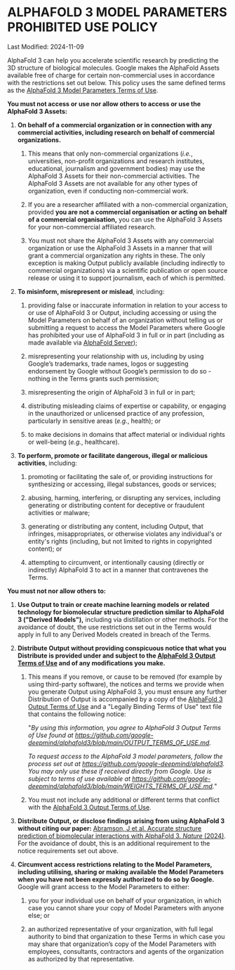 # ALPHAFOLD 3 MODEL PARAMETERS PROHIBITED USE POLICY

Last Modified: 2024-11-09

AlphaFold 3 can help you accelerate scientific research by predicting the 3D
structure of biological molecules. Google makes the AlphaFold Assets available
free of charge for certain non-commercial uses in accordance with the
restrictions set out below. This policy uses the same defined terms as the
[AlphaFold 3 Model Parameters Terms of Use](https://github.com/google-deepmind/alphafold3/blob/main/WEIGHTS_TERMS_OF_USE.md).

**You must not access or use nor allow others to access or use the AlphaFold 3
Assets:**

1.  **On behalf of a commercial organization or in connection with any
    commercial activities, including research on behalf of commercial
    organizations.**

    1.  This means that only non-commercial organizations (*i.e.*, universities,
        non-profit organizations and research institutes, educational,
        journalism and government bodies) may use the AlphaFold 3 Assets for
        their non-commercial activities. The AlphaFold 3 Assets are not
        available for any other types of organization, even if conducting
        non-commercial work.

    2.  If you are a researcher affiliated with a non-commercial organization,
        provided **you are not a commercial organisation or acting on behalf of
        a commercial organisation,** you can use the AlphaFold 3 Assets for your
        non-commercial affiliated research.

    3.  You must not share the AlphaFold 3 Assets with any commercial
        organization or use the AlphaFold 3 Assets in a manner that will grant a
        commercial organization any rights in these. The only exception is
        making Output publicly available (including indirectly to commercial
        organizations) via a scientific publication or open source release or
        using it to support journalism, each of which is permitted.

2.  **To misinform, misrepresent or mislead**, including:

    1.  providing false or inaccurate information in relation to your access to
        or use of AlphaFold 3 or Output, including accessing or using the Model
        Parameters on behalf of an organization without telling us or submitting
        a request to access the Model Parameters where Google has prohibited
        your use of AlphaFold 3 in full or in part (including as made available
        via [AlphaFold Server](https://alphafoldserver.com/about));

    2.  misrepresenting your relationship with us, including by using Google’s
        trademarks, trade names, logos or suggesting endorsement by Google
        without Google’s permission to do so - nothing in the Terms grants such
        permission;

    3.  misrepresenting the origin of AlphaFold 3 in full or in part;

    4.  distributing misleading claims of expertise or capability, or engaging
        in the unauthorized or unlicensed practice of any profession,
        particularly in sensitive areas (*e.g.*, health); or

    5.  to make decisions in domains that affect material or individual rights
        or well-being (*e.g.*, healthcare).

3.  **To perform, promote or facilitate dangerous, illegal or malicious
    activities**, including:

    1.  promoting or facilitating the sale of, or providing instructions for
        synthesizing or accessing, illegal substances, goods or services;

    2.  abusing, harming, interfering, or disrupting any services, including
        generating or distributing content for deceptive or fraudulent
        activities or malware;

    3.  generating or distributing any content, including Output, that
        infringes, misappropriates, or otherwise violates any individual's or
        entity's rights (including, but not limited to rights in copyrighted
        content); or

    4.  attempting to circumvent, or intentionally causing (directly or
        indirectly) AlphaFold 3 to act in a manner that contravenes the Terms.

**You must not nor allow others to:**

1.  **Use Output to train or create machine learning models or related
    technology for biomolecular structure prediction similar to AlphaFold 3
    ("Derived Models"),** including via distillation or other methods. For the
    avoidance of doubt, the use restrictions set out in the Terms would apply in
    full to any Derived Models created in breach of the Terms.

2.  **Distribute Output without providing conspicuous notice that what you
    Distribute is provided under and subject to the
    [AlphaFold 3 Output Terms of Use](https://github.com/google-deepmind/alphafold3/blob/main/OUTPUT_TERMS_OF_USE.md)
    and of any modifications you make.**

    1.  This means if you remove, or cause to be removed (for example by using
        third-party software), the notices and terms we provide when you
        generate Output using AlphaFold 3, you must ensure any further
        Distribution of Output is accompanied by a copy of the
        [AlphaFold 3 Output Terms of Use](https://github.com/google-deepmind/alphafold3/blob/main/OUTPUT_TERMS_OF_USE.md)
        and a "Legally Binding Terms of Use" text file that contains the
        following notice:

        "*By using this information, you agree to AlphaFold 3 Output Terms of
        Use found at
        https://github.com/google-deepmind/alphafold3/blob/main/OUTPUT_TERMS_OF_USE.md.*

        *To request access to the AlphaFold 3 model parameters, follow the
        process set out at https://github.com/google-deepmind/alphafold3. You
        may only use these if received directly from Google. Use is subject to
        terms of use available at
        https://github.com/google-deepmind/alphafold3/blob/main/WEIGHTS_TERMS_OF_USE.md.*"

    2.  You must not include any additional or different terms that conflict
        with the
        [AlphaFold 3 Output Terms of Use](https://github.com/google-deepmind/alphafold3/blob/main/OUTPUT_TERMS_OF_USE.md).

3.  **Distribute Output, or disclose findings arising from using AlphaFold 3
    without citing our paper:** [Abramson, J et al. Accurate structure
    prediction of biomolecular interactions with AlphaFold 3. *Nature*
    (2024)](https://www.nature.com/articles/s41586-024-07487-w). For the
    avoidance of doubt, this is an additional requirement to the notice
    requirements set out above.

4.  **Circumvent access restrictions relating to the Model Parameters, including
    utilising, sharing or making available the Model Parameters when you have
    not been expressly authorized to do so by Google.** Google will grant access
    to the Model Parameters to either:

    1.  you for your individual use on behalf of your organization, in which
        case you cannot share your copy of Model Parameters with anyone else; or

    2.  an authorized representative of your organization, with full legal
        authority to bind that organization to these Terms in which case you may
        share that organization’s copy of the Model Parameters with employees,
        consultants, contractors and agents of the organization as authorized by
        that representative.

